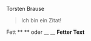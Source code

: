 Torsten Brause

> Ich bin ein Zitat!

Fett    ** ** oder __ __    **Fetter Text**

<!---
tBrause/tBrause is a ✨ special ✨ repository because its `README.md` (this file) appears on your GitHub profile.
You can click the Preview link to take a look at your changes.
--->
